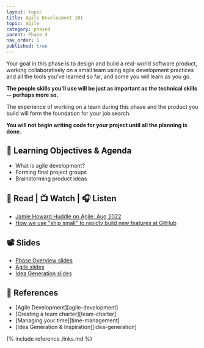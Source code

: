 ```yaml
---
layout: topic
title: Agile Development 101
topic: Agile
category: phase4
parent: Phase 4
nav_order: 1
published: true
---
```


Your goal in this phase is to design and build a real-world software product, working collaboratively on a small team using agile development practices and all the tools you've learned so far, and some you will learn as you go.

**The people skills you'll use will be just as important as the technical skills -- perhaps more so.**

The experience of working on a team during this phase and the product you build will form the foundation for your job search.

**You will not begin writing code for your project until all the planning is done.**

## 🎯 Learning Objectives & Agenda

- What is agile development?
- Forming final project groups
- Brainstorming product ideas

## 📖 Read | 📺 Watch | 🎧 Listen

- [Jamie Howard Huddle on Agile, Aug 2022](https://drive.google.com/file/d/1g4J7ncUspw2qh6D2yW0NsG5tISYZCPfM/view?usp=share_link)
- [How we use "ship small" to rapidly build new features at GitHub](https://dev.to/mscccc/how-we-use-ship-small-to-rapidly-build-new-features-at-github-5cl9)

## 📽️ Slides

- [Phase Overview slides](https://drive.google.com/file/d/1W4MGRVMhO8LygjNLlVSPCntSini7VNoJ/view?usp=sharing)
- [Agile slides](https://drive.google.com/file/d/11FdKfcBitBjs7R6Tqkug7oTn9NWdCltQ/view?usp=drive_link)
- [Idea Generation slides](https://drive.google.com/file/d/16F1Rzg8yEecoBem4WSqcL0MdGuC1Oo_i/view?usp=drive_link)

## 🔖 References

- [Agile Development][agile-development]
- [Creating a team charter][team-charter]
- [Managing your time][time-management]
- [Idea Generation & Inspiration][idea-generation]

{% include reference_links.md %}

